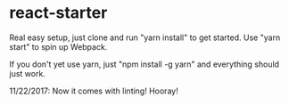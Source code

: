 # react-starter
Real easy setup, just clone and run "yarn install" to get started. Use "yarn start" to spin up Webpack.

If you don't yet use yarn, just "npm install -g yarn" and everything should just work.

11/22/2017: Now it comes with linting! Hooray!
